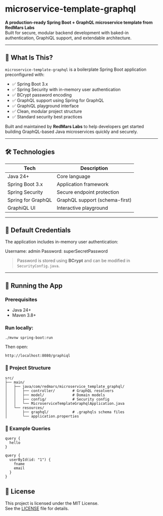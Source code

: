 # microservice-template-graphql

**A production-ready Spring Boot + GraphQL microservice template from RedMars Labs**  
Built for secure, modular backend development with baked-in authentication, GraphiQL support, and extendable architecture.

---

## 🚀 What Is This?

`microservice-template-graphql` is a boilerplate Spring Boot application preconfigured with:

- ✅ Spring Boot 3.x
- ✅ Spring Security with in-memory user authentication
- ✅ BCrypt password encoding
- ✅ GraphQL support using Spring for GraphQL
- ✅ GraphiQL playground interface
- ✅ Clean, modular project structure
- ✅ Standard security best practices

Built and maintained by **RedMars Labs** to help developers get started building GraphQL-based Java microservices quickly and securely.

---

## 🛠️ Technologies

| Tech               | Description                      |
|--------------------|----------------------------------|
| Java 24+           | Core language                    |
| Spring Boot 3.x    | Application framework            |
| Spring Security    | Secure endpoint protection       |
| Spring for GraphQL | GraphQL support (schema-first)   |
| GraphiQL UI        | Interactive playground           |

---

## 🔐 Default Credentials

The application includes in-memory user authentication:

Username: admin
Password: superSecretPassword


> Password is stored using **BCrypt** and can be modified in `SecurityConfig.java`.

---

## 🧰 Running the App

### Prerequisites

- Java 24+
- Maven 3.8+

### Run locally:
```
./mvnw spring-boot:run
```

Then open:
```
http://localhost:8080/graphiql
```

### 📂 Project Structure
```
src/
├── main/
│   ├── java/com/redmars/microservice_template_graphql/
│   │   ├── controller/        # GraphQL resolvers
│   │   ├── model/             # Domain models
│   │   ├── config/            # Security config
│   │   └── MicroserviceTemplateGraphqlApplication.java
│   └── resources/
│       ├── graphql/           # .graphqls schema files
│       └── application.properties
```

### 🧪 Example Queries
```
query {
  hello
}

query {
  userById(id: "1") {
    fname
    email
  }
}
```

## 🧾 License

This project is licensed under the MIT License.  
See the [LICENSE](./LICENSE) file for details.

